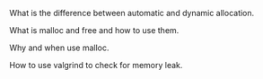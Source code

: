 What is the difference between automatic and dynamic allocation.

What is malloc and free and how to use them.

Why and when use malloc.

How to use valgrind to check for memory leak.